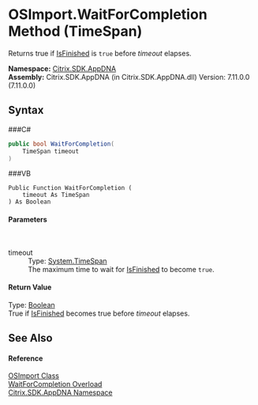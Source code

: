 # OSImport.WaitForCompletion Method (TimeSpan)
 

Returns true if <a href="P_Citrix_SDK_AppDNA_OSImport_IsFinished">IsFinished</a> is `true` before *timeout* elapses.

**Namespace:**&nbsp;<a href="N_Citrix_SDK_AppDNA">Citrix.SDK.AppDNA</a><br />**Assembly:**&nbsp;Citrix.SDK.AppDNA (in Citrix.SDK.AppDNA.dll) Version: 7.11.0.0 (7.11.0.0)

## Syntax

###C#
```csharp
public bool WaitForCompletion(
	TimeSpan timeout
)
```

###VB
```vbnet
Public Function WaitForCompletion ( 
	timeout As TimeSpan
) As Boolean
```


#### Parameters
&nbsp;<dl><dt>timeout</dt><dd>Type: <a href="http://msdn2.microsoft.com/en-us/library/269ew577" target="_blank">System.TimeSpan</a><br />The maximum time to wait for <a href="P_Citrix_SDK_AppDNA_OSImport_IsFinished">IsFinished</a> to become `true`.</dd></dl>

#### Return Value
Type: <a href="http://msdn2.microsoft.com/en-us/library/a28wyd50" target="_blank">Boolean</a><br />True if <a href="P_Citrix_SDK_AppDNA_OSImport_IsFinished">IsFinished</a> becomes true before *timeout* elapses.

## See Also


#### Reference
<a href="T_Citrix_SDK_AppDNA_OSImport">OSImport Class</a><br /><a href="Overload_Citrix_SDK_AppDNA_OSImport_WaitForCompletion">WaitForCompletion Overload</a><br /><a href="N_Citrix_SDK_AppDNA">Citrix.SDK.AppDNA Namespace</a><br />